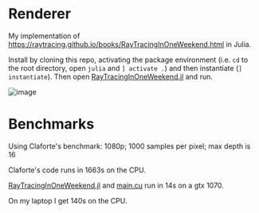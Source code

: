 # Renderer

My implementation of https://raytracing.github.io/books/RayTracingInOneWeekend.html in Julia.

Install by cloning this repo, activating the package environment (i.e. `cd` to the root directory, open `julia` and `] activate .`) and then instantiate (`] instantiate`).
Then open [RayTracingInOneWeekend.jl](src/RayTracingInOneWeekend.jl) and run.

![image](https://github.com/Zentrik/Renderer/assets/19725290/bc838167-db3a-4502-95e7-a94e960f41e0)

# Benchmarks

Using Claforte's benchmark: 1080p; 1000 samples per pixel; max depth is 16

Claforte's code runs in 1663s on the CPU.

[RayTracingInOneWeekend.jl](src/RayTracingInOneWeekend.jl) and [main.cu](c++/main.cu) run in 14s on a gtx 1070.

On my laptop I get 140s on the CPU.
